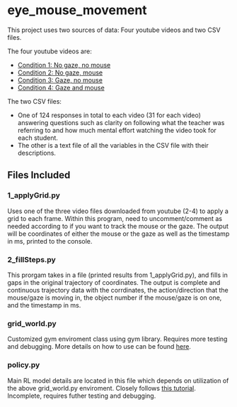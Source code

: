 # eye_mouse_movement
This project uses two sources of data: Four youtube videos and two CSV files.

The four youtube videos are:
- [Condition 1: No gaze, no mouse](https://www.youtube.com/watch?v=0G3Q2WmW-fQ)
- [Condition 2: No gaze, mouse](https://www.youtube.com/watch?v=bXXcUhmBFiM)
- [Condition 3: Gaze, no mouse](https://www.youtube.com/watch?v=zvIjUT_wWPQ)
- [Condition 4: Gaze and mouse](https://www.youtube.com/watch?v=iqU_BxtKP80)

The two CSV files:
- One of 124 responses in total to each video (31 for each video) answering questions such as clarity on following what the teacher was referring to and how much mental effort watching the video took for each student.
- The other is a text file of all the variables in the CSV file with their descriptions. 

## Files Included
### 1_applyGrid.py
Uses one of the three video files downloaded from youtube (2-4) to apply a grid to each frame.
Within this program, need to uncomment/comment as needed according to if you want to track the mouse or the gaze. 
The output will be coordinates of either the mouse or the gaze as well as the timestamp in ms, printed to the console.

### 2_fillSteps.py
This prorgam takes in a file (printed results from 1_applyGrid.py), and fills in gaps in the original trajectory of coordinates. 
The output is complete and continuous trajectory data with the corrdinates, the action/direction that the mouse/gaze is moving in, the object number if the mouse/gaze is on one, and the timestamp in ms. 

### grid_world.py
Customized gym enviroment class using gym library.
Requires more testing and debugging.
More details on how to use can be found [here](https://gymnasium.farama.org/tutorials/gymnasium_basics/environment_creation/).

### policy.py
Main RL model details are located in this file which depends on utilization of the above grid_world.py enviroment. 
Closely follows [this tutorial](https://medium.com/@sthanikamsanthosh1994/imitation-learning-behavioral-cloning-using-pytorch-d5013404a9e5).
Incomplete, requires futher testing and debugging. 

